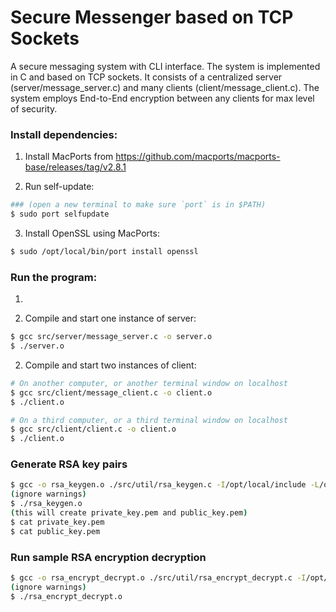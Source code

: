 # Secure Messenger based on TCP Sockets

A secure messaging system with CLI interface. The system is implemented in C and based on TCP sockets. It consists of a centralized server (server/message_server.c) and many clients (client/message_client.c). The system employs End-to-End encryption between any clients for max level of security.

### Install dependencies:

1. Install MacPorts from https://github.com/macports/macports-base/releases/tag/v2.8.1

2. Run self-update:

```bash
### (open a new terminal to make sure `port` is in $PATH)
$ sudo port selfupdate
```

3. Install OpenSSL using MacPorts:

```bash
$ sudo /opt/local/bin/port install openssl
```

### Run the program:

1. 

1. Compile and start one instance of server:
```bash
$ gcc src/server/message_server.c -o server.o
$ ./server.o
```

2. Compile and start two instances of client:
```bash
# On another computer, or another terminal window on localhost
$ gcc src/client/message_client.c -o client.o
$ ./client.o

# On a third computer, or a third terminal window on localhost
$ gcc src/client/client.c -o client.o
$ ./client.o
```

### Generate RSA key pairs

```bash
$ gcc -o rsa_keygen.o ./src/util/rsa_keygen.c -I/opt/local/include -L/opt/local/lib -lssl -lcrypto
(ignore warnings)
$ ./rsa_keygen.o
(this will create private_key.pem and public_key.pem)
$ cat private_key.pem
$ cat public_key.pem
```

### Run sample RSA encryption decryption

```bash
$ gcc -o rsa_encrypt_decrypt.o ./src/util/rsa_encrypt_decrypt.c -I/opt/local/include -L/opt/local/lib -lssl -lcrypto
(ignore warnings)
$ ./rsa_encrypt_decrypt.o
```